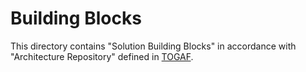 # Building Blocks

This directory contains "Solution Building Blocks" in accordance with "Architecture Repository" defined in [TOGAF](../Externals/Architecture/Enterprise%20Architecture/Frameworks/TOGAF/TOGAF.md).

